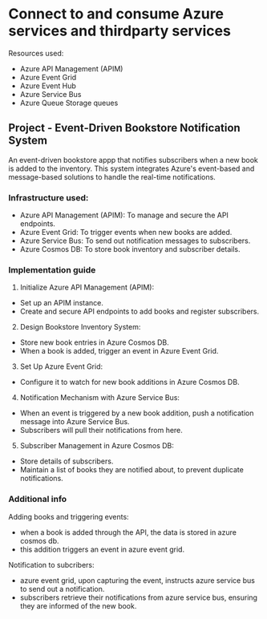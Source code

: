 # Connect to and consume Azure services and thirdparty services
Resources used:
- Azure API Management (APIM)
- Azure Event Grid
- Azure Event Hub
- Azure Service Bus
- Azure Queue Storage queues

## Project - Event-Driven Bookstore Notification System
An event-driven bookstore appp that notifies subscribers when a new book is added to the inventory. This system integrates Azure's event-based and message-based solutions to handle the real-time notifications.

### Infrastructure used:
- Azure API Management (APIM): To manage and secure the API endpoints.
- Azure Event Grid: To trigger events when new books are added.
- Azure Service Bus: To send out notification messages to subscribers.
- Azure Cosmos DB: To store book inventory and subscriber details.

### Implementation guide
1. Initialize Azure API Management (APIM):
- Set up an APIM instance.
- Create and secure API endpoints to add books and register subscribers.
2. Design Bookstore Inventory System:
- Store new book entries in Azure Cosmos DB.
- When a book is added, trigger an event in Azure Event Grid.
3. Set Up Azure Event Grid:
- Configure it to watch for new book additions in Azure Cosmos DB.
4. Notification Mechanism with Azure Service Bus:
- When an event is triggered by a new book addition, push a notification message into Azure Service Bus.
- Subscribers will pull their notifications from here.
5. Subscriber Management in Azure Cosmos DB:
- Store details of subscribers.
- Maintain a list of books they are notified about, to prevent duplicate notifications.

### Additional info
Adding books and triggering events:
- when a book is added through the API, the data is stored in azure cosmos db.
- this addition triggers an event in azure event grid.

Notification to subcribers:
- azure event grid, upon capturing the event, instructs azure service bus to send out a notification.
- subscribers retrieve their notifications from azure service bus, ensuring they are informed of the new book.